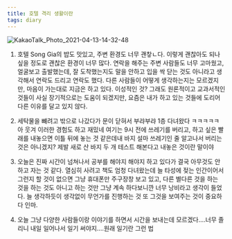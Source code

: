 ```yaml
---
title: 호텔 격리 생활이란
tags: diary
---
```


![KakaoTalk_Photo_2021-04-13-14-32-48](https://user-images.githubusercontent.com/50545088/114501670-65e3f400-9c65-11eb-972c-55290a134714.jpeg)


1. 호텔 Song Gia의 뱝도 맛있고, 주변 환경도 너무 괜챃ㄴ다. 이렇게 괜찮아도 되나 싶을 정도로 괜찮은 환경이 너무 많다. 연락을 해주는 주변 사람들도 너무 고마웠고, 얼굴보고 출발했는데, 잘 도착했는지도 말을 안하고 입을 싹 닫는 것도 아니라고 생각해서 연락도 드리고 연락도 했다. 다른 사람들이 어떻게 생각하는지는 모르겠지만, 마음이 가는대로 지금은 하고 있다. 이성적인 것? 그래도 원론적이고 교과서적인 것들이 사실 장기적으로는 도움이 되겠지만, 요즘은 내가 하고 있는 것들에 도리어 다른 이유를 달고 있지 않다.

2. 세탁물을 뺴려고 밖으로 나갔다가 문이 닫혀서 부랴부랴 1층 다녀왔다 ㅋㅋㅋㅋㅋ 아 웃겨 이러한 경험도 하고 재밌네 여기는 9시 전에 쓰레기를 버리고, 하고 싶은 빨래를 내놓으면 이틀 뒤에 놓는 것 같은데내 바지 설마 쓰레기인 줄 알고나서 버리는 것은 아니겠지? 제발 새로 산 바지 두 개 테스트 해본다고 내놓은 것이란 말이야

3. 오늘은 진짜 시간이 넘쳐나서 공부를 해야지 해야지 하고 있다가 결국 아무것도 안하고 자는 것 같다. 열심히 사려고 책도 엄청 다녀왔는데 늘 타성에 젖는 인간이어서 그런지 할 것이 없으면 그냥 휴대폰만 주구장창 보고 있고, 다른 별다른 것을 하는 것을 하는 것도 아니고 하는 것만 그냥 계속 하다보니깐 너무 낭비라고 생각이 들었다. 늘 생각하듯이 생각없이 무언가를 진행하는 것 또 그것을 보여주는 것이 중요하다 인마.

4. 오늘 그냥 다양한 사람들이랑 이야기를 하면서 시간을 보내는데 모르겠다....너무 졸리니 내일 일어나서 일기 써야지....원래 일기란 그런 법
